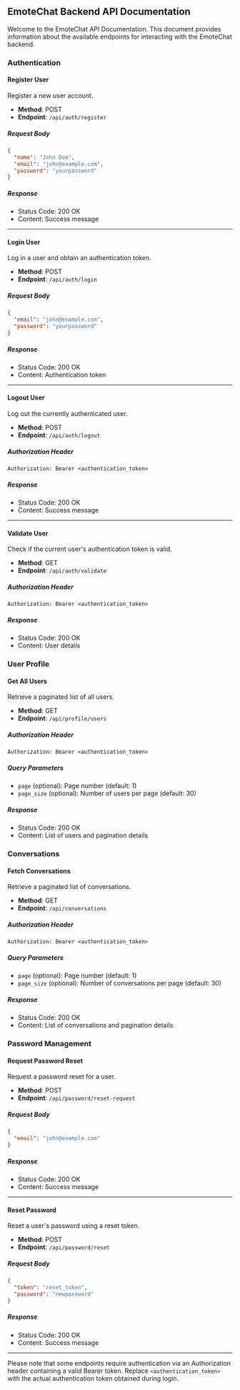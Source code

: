 
## EmoteChat Backend API Documentation

Welcome to the EmoteChat API Documentation. This document provides information about the available endpoints for interacting with the EmoteChat backend.

### Authentication

#### Register User

Register a new user account.

- **Method**: POST
- **Endpoint**: `/api/auth/register`

##### Request Body

```json
{
  "name": "John Doe",
  "email": "john@example.com",
  "password": "yourpassword"
}
```

##### Response

- Status Code: 200 OK
- Content: Success message

---

#### Login User

Log in a user and obtain an authentication token.

- **Method**: POST
- **Endpoint**: `/api/auth/login`

##### Request Body

```json
{
  "email": "john@example.com",
  "password": "yourpassword"
}
```

##### Response

- Status Code: 200 OK
- Content: Authentication token

---

#### Logout User

Log out the currently authenticated user.

- **Method**: POST
- **Endpoint**: `/api/auth/logout`

##### Authorization Header

```
Authorization: Bearer <authentication_token>
```

##### Response

- Status Code: 200 OK
- Content: Success message

---

#### Validate User

Check if the current user's authentication token is valid.

- **Method**: GET
- **Endpoint**: `/api/auth/validate`

##### Authorization Header

```
Authorization: Bearer <authentication_token>
```

##### Response

- Status Code: 200 OK
- Content: User details

### User Profile

#### Get All Users

Retrieve a paginated list of all users.

- **Method**: GET
- **Endpoint**: `/api/profile/users`

##### Authorization Header

```
Authorization: Bearer <authentication_token>
```

##### Query Parameters

- `page` (optional): Page number (default: 1)
- `page_size` (optional): Number of users per page (default: 30)

##### Response

- Status Code: 200 OK
- Content: List of users and pagination details

### Conversations

#### Fetch Conversations

Retrieve a paginated list of conversations.

- **Method**: GET
- **Endpoint**: `/api/conversations`

##### Authorization Header

```
Authorization: Bearer <authentication_token>
```

##### Query Parameters

- `page` (optional): Page number (default: 1)
- `page_size` (optional): Number of conversations per page (default: 30)

##### Response

- Status Code: 200 OK
- Content: List of conversations and pagination details

### Password Management

#### Request Password Reset

Request a password reset for a user.

- **Method**: POST
- **Endpoint**: `/api/password/reset-request`

##### Request Body

```json
{
  "email": "john@example.com"
}
```

##### Response

- Status Code: 200 OK
- Content: Success message

---

#### Reset Password

Reset a user's password using a reset token.

- **Method**: POST
- **Endpoint**: `/api/password/reset`

##### Request Body

```json
{
  "token": "reset_token",
  "password": "newpassword"
}
```

##### Response

- Status Code: 200 OK
- Content: Success message

---

Please note that some endpoints require authentication via an Authorization header containing a valid Bearer token. Replace `<authentication_token>` with the actual authentication token obtained during login.

